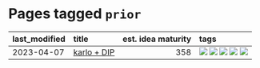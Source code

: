 # Pages tagged `prior`

|last_modified|title|est. idea maturity|tags
|:---|:---|---:|:---|
|2023-04-07|[karlo + DIP](../karlo-dip.md)|358|[![](https://img.shields.io/badge/tag-deepimageprior-a682e)](../tags/deepimageprior.md) [![](https://img.shields.io/badge/tag-experimental-92ab1c)](../tags/experimental.md) [![](https://img.shields.io/badge/tag-image_generation-12eec5)](../tags/image_generation.md) [![](https://img.shields.io/badge/tag-prior-1661bc)](../tags/prior.md) [![](https://img.shields.io/badge/tag-wip-f14da)](../tags/wip.md)|